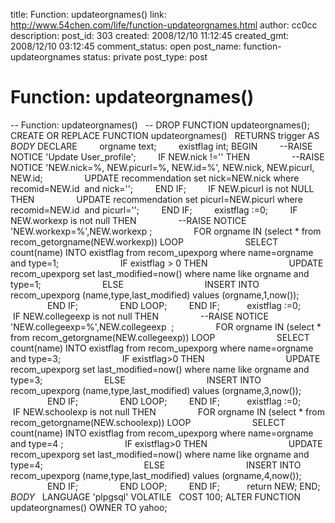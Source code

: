 title:  Function: updateorgnames()
link: http://www.54chen.com/life/function-updateorgnames.html
author: cc0cc
description: 
post_id: 303
created: 2008/12/10 11:12:45
created_gmt: 2008/12/10 03:12:45
comment_status: open
post_name: function-updateorgnames
status: private
post_type: post

#  Function: updateorgnames()

\-- Function: updateorgnames()   \-- DROP FUNCTION updateorgnames();   CREATE OR REPLACE FUNCTION updateorgnames()   RETURNS trigger AS $BODY$ DECLARE         orgname text;         existflag int; BEGIN         --RAISE NOTICE 'Update User_profile';         IF NEW.nick !='' THEN                 --RAISE NOTICE 'NEW.nick=%, NEW.picurl=%, NEW.id=%', NEW.nick, NEW.picurl, NEW.id;                 UPDATE recommendation set nick=NEW.nick where recomid=NEW.id  and nick='';         END IF;         IF NEW.picurl is not NULL THEN                 UPDATE recommendation set picurl=NEW.picurl where recomid=NEW.id  and picurl='';         END IF;         existflag :=0;         IF NEW.workexp is not null THEN                 --RAISE NOTICE 'NEW.workexp=%',NEW.workexp ;                 FOR orgname IN (select * from recom_getorgname(NEW.workexp)) LOOP                         SELECT count(name) INTO existflag from recom_upexporg where name=orgname and type=1;                         IF existflag > 0 THEN                                 UPDATE recom_upexporg set last_modified=now() where name like orgname and type=1;                         ELSE                                 INSERT INTO recom_upexporg (name,type,last_modified) values (orgname,1,now());                         END IF;                 END LOOP;         END IF;           existflag :=0;         IF NEW.collegeexp is not null THEN                 --RAISE NOTICE 'NEW.collegeexp=%',NEW.collegeexp  ;                 FOR orgname IN (select * from recom_getorgname(NEW.collegeexp)) LOOP                         SELECT count(name) INTO existflag from recom_upexporg where name=orgname and type=3;                         IF existflag>0 THEN                                 UPDATE recom_upexporg set last_modified=now() where name like orgname and type=3;                         ELSE                                 INSERT INTO recom_upexporg (name,type,last_modified) values (orgname,3,now());                         END IF;                 END LOOP;         END IF;           existflag :=0;         IF NEW.schoolexp is not null THEN                 FOR orgname IN (select * from recom_getorgname(NEW.schoolexp)) LOOP                         SELECT count(name) INTO existflag from recom_upexporg where name=orgname and type=4 ;                         IF existflag>0 THEN                                 UPDATE recom_upexporg set last_modified=now() where name like orgname and type=4;                                         ELSE                                 INSERT INTO recom_upexporg (name,type,last_modified) values (orgname,4,now());                         END IF;                 END LOOP;         END IF;           return NEW; END; $BODY$   LANGUAGE 'plpgsql' VOLATILE   COST 100; ALTER FUNCTION updateorgnames() OWNER TO yahoo;